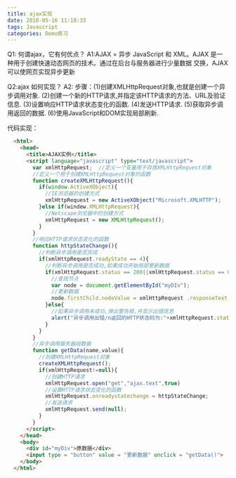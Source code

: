 ```yaml
---
title: ajax实现
date: 2018-05-16 11:18:33
tags: Javascript
categories: Demo练习
---
```

Q1: 何谓ajax，它有何优点？
A1:AJAX = 异步 JavaScript 和 XML。AJAX 是一种用于创建快速动态网页的技术。通过在后台与服务器进行少量数据    交换，AJAX 可以使网页实现异步更新

Q2:ajax 如何实现？
A2: 
步骤：(1)创建XMLHttpRequest对象,也就是创建一个异步调用对象.
     (2)创建一个新的HTTP请求,并指定该HTTP请求的方法、URL及验证信息.
     (3)设置响应HTTP请求状态变化的函数.
     (4)发送HTTP请求.
     (5)获取异步调用返回的数据.
     (6)使用JavaScript和DOM实现局部刷新.

  代码实现：

```HTML
  <html>
    <head>
      <title>AJAX实例</title>
      <script language="javascript" type="text/javascript">    
        var xmlHttpRequest;  //定义一个变量用于存放XMLHttpRequest对象
        //定义一个用于创建XMLHttpRequest对象的函数
        function createXMLHttpRequest(){
          if(window.ActiveXObject){
            //IE浏览器的创建方式
            xmlHttpRequest = new ActiveXObject("Microsoft.XMLHTTP");
          }else if(windew.XMLHttpRequest){
            //Netscape浏览器中的创建方式
            xmlHttpRequest = new XMLHttpRequest();
          }
        }
        //响应HTTP请求状态变化的函数
        function httpStateChange(){
          //判断异步调用是否完成
          if(xmlHttpRequest.readyState == 4){
            //判断异步调用是否成功,如果成功开始局部更新数据
            if(xmlHttpRequest.status == 200||xmlHttpRequest.status == 0){
              //查找节点
              var node = document.getElementById("myDIv");
              //更新数据
              node.firstChild.nodeValue = xmlHttpRequest .responseText;
            }else{
              //如果异步调用未成功,弹出警告框,并显示出错信息
              alert("异步调用出错/n返回的HTTP状态码为:"+xmlHttpRequest.status + "/n返回的HTTP状态信息为:" + xmlHttpRequest.statusText);
            }
          }
        }
        //异步调用服务器段数据
        function getData(name,value){                   
          //创建XMLHttpRequest对象
          createXMLHttpRequest();
          if(xmlHttpRequest!=null){
            //创建HTTP请求
            xmlHttpRequest.open("get","ajax.text",true)
            //设置HTTP请求状态变化的函数
            xmlHttpRequest.onreadystatechange = httpStateChange;
            //发送请求
            xmlHttpRequest.send(null);
          }
        }
      </script>
    </head>
    <body>
      <div id="myDiv">原数据</div>
      <input type = "button" value = "更新数据" onclick = "getData()">
    </body>
  </html>
```